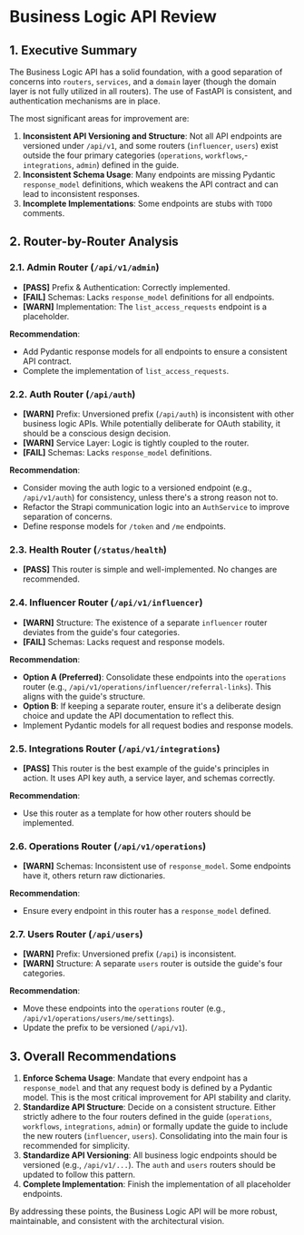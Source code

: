 # Business Logic API Review

## 1. Executive Summary

The Business Logic API has a solid foundation, with a good separation of concerns into `routers`, `services`, and a `domain` layer (though the domain layer is not fully utilized in all routers). The use of FastAPI is consistent, and authentication mechanisms are in place.

The most significant areas for improvement are:

1.  **Inconsistent API Versioning and Structure**: Not all API endpoints are versioned under `/api/v1`, and some routers (`influencer`, `users`) exist outside the four primary categories (`operations`, `workflows`,- `integrations`, `admin`) defined in the guide.
2.  **Inconsistent Schema Usage**: Many endpoints are missing Pydantic `response_model` definitions, which weakens the API contract and can lead to inconsistent responses.
3.  **Incomplete Implementations**: Some endpoints are stubs with `TODO` comments.

## 2. Router-by-Router Analysis

### 2.1. Admin Router (`/api/v1/admin`)

*   **[PASS]** Prefix & Authentication: Correctly implemented.
*   **[FAIL]** Schemas: Lacks `response_model` definitions for all endpoints.
*   **[WARN]** Implementation: The `list_access_requests` endpoint is a placeholder.

**Recommendation**:
*   Add Pydantic response models for all endpoints to ensure a consistent API contract.
*   Complete the implementation of `list_access_requests`.

### 2.2. Auth Router (`/api/auth`)

*   **[WARN]** Prefix: Unversioned prefix (`/api/auth`) is inconsistent with other business logic APIs. While potentially deliberate for OAuth stability, it should be a conscious design decision.
*   **[WARN]** Service Layer: Logic is tightly coupled to the router.
*   **[FAIL]** Schemas: Lacks `response_model` definitions.

**Recommendation**:
*   Consider moving the auth logic to a versioned endpoint (e.g., `/api/v1/auth`) for consistency, unless there's a strong reason not to.
*   Refactor the Strapi communication logic into an `AuthService` to improve separation of concerns.
*   Define response models for `/token` and `/me` endpoints.

### 2.3. Health Router (`/status/health`)

*   **[PASS]** This router is simple and well-implemented. No changes are recommended.

### 2.4. Influencer Router (`/api/v1/influencer`)

*   **[WARN]** Structure: The existence of a separate `influencer` router deviates from the guide's four categories.
*   **[FAIL]** Schemas: Lacks request and response models.

**Recommendation**:
*   **Option A (Preferred)**: Consolidate these endpoints into the `operations` router (e.g., `/api/v1/operations/influencer/referral-links`). This aligns with the guide's structure.
*   **Option B**: If keeping a separate router, ensure it's a deliberate design choice and update the API documentation to reflect this.
*   Implement Pydantic models for all request bodies and response models.

### 2.5. Integrations Router (`/api/v1/integrations`)

*   **[PASS]** This router is the best example of the guide's principles in action. It uses API key auth, a service layer, and schemas correctly.

**Recommendation**:
*   Use this router as a template for how other routers should be implemented.

### 2.6. Operations Router (`/api/v1/operations`)

*   **[WARN]** Schemas: Inconsistent use of `response_model`. Some endpoints have it, others return raw dictionaries.

**Recommendation**:
*   Ensure every endpoint in this router has a `response_model` defined.

### 2.7. Users Router (`/api/users`)

*   **[WARN]** Prefix: Unversioned prefix (`/api`) is inconsistent.
*   **[WARN]** Structure: A separate `users` router is outside the guide's four categories.

**Recommendation**:
*   Move these endpoints into the `operations` router (e.g., `/api/v1/operations/users/me/settings`).
*   Update the prefix to be versioned (`/api/v1`).

## 3. Overall Recommendations

1.  **Enforce Schema Usage**: Mandate that every endpoint has a `response_model` and that any request body is defined by a Pydantic model. This is the most critical improvement for API stability and clarity.
2.  **Standardize API Structure**: Decide on a consistent structure. Either strictly adhere to the four routers defined in the guide (`operations`, `workflows`, `integrations`, `admin`) or formally update the guide to include the new routers (`influencer`, `users`). Consolidating into the main four is recommended for simplicity.
3.  **Standardize API Versioning**: All business logic endpoints should be versioned (e.g., `/api/v1/...`). The `auth` and `users` routers should be updated to follow this pattern.
4.  **Complete Implementation**: Finish the implementation of all placeholder endpoints.

By addressing these points, the Business Logic API will be more robust, maintainable, and consistent with the architectural vision.